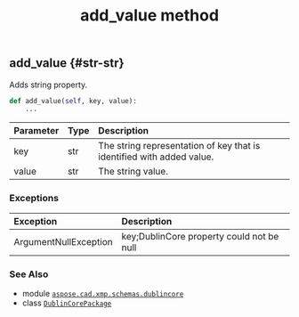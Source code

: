 ﻿---
title: add_value method
second_title: Aspose.CAD for Python via .NET API References
description: 
type: docs
weight: 20
url: /aspose.cad.xmp.schemas.dublincore/dublincorepackage/add_value/
is_root: false
---

## add_value {#str-str}

Adds string property.



```python
def add_value(self, key, value):
    ...
```


| Parameter | Type | Description |
| :- | :- | :- |
| key | str | The string representation of key that is identified with added value. |
| value | str | The string value. |
### Exceptions
| Exception | Description |
| :- | :- |
| ArgumentNullException | key;DublinCore property could not be null |





### See Also
* module [`aspose.cad.xmp.schemas.dublincore`](../../)
* class [`DublinCorePackage`](/cad/python-net/aspose.cad.xmp.schemas.dublincore/dublincorepackage)
